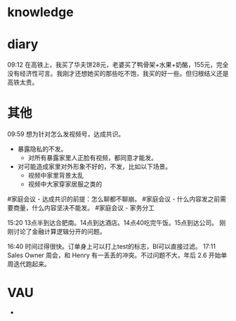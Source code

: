 # knowledge


# diary

09:12 在高铁上，我买了华夫饼28元，老婆买了鸭骨架+水果+奶酪，155元，完全没有经济性可言。我刚才还想她买的那些吃不饱，我买的好一些。但归根结义还是高铁太贵。

# 其他
09:59  想为针对怎么发视频号，达成共识。
- 暴露隐私的不发。
	- 对所有暴露家里人正脸有视频，都同意才能发。
- 对可能造成家里对外形象不好的，不发，比如以下场景。
	- 视频中家里背景太乱
	- 视频中大家穿家居服之类的

#家庭会议 - 达成共识的前提：怎么聊都不聊崩。
#家庭会议 - 什么内容发之前需要商量，什么内容坚决不能发。
#家庭会议 - 家务分工

15:20 13点半到达合肥南。14点到达酒店。14点40吃完午饭。15点到达公司。
刚刚讨论了金融计算逻辑分开的问题。

16:40 时间过得很快。订单身上可以打上test的标志，BI可以直接过滤。
17:11 Sales Owner 周会，和 Henry 有一丢丢的冲突。不过问题不大，年后 2.6 开始单周迭代跑起来。

# VAU
- 
